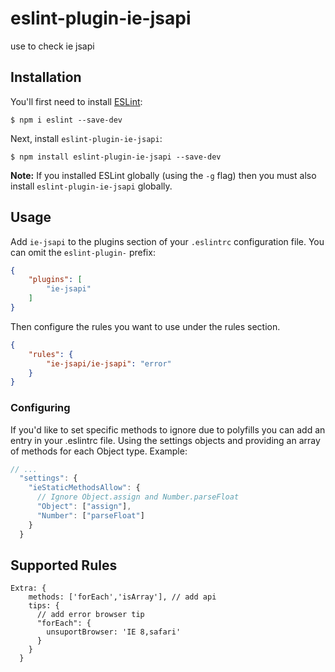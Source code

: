 # eslint-plugin-ie-jsapi

use to check ie jsapi

## Installation

You'll first need to install [ESLint](http://eslint.org):

```
$ npm i eslint --save-dev
```

Next, install `eslint-plugin-ie-jsapi`:

```
$ npm install eslint-plugin-ie-jsapi --save-dev
```

**Note:** If you installed ESLint globally (using the `-g` flag) then you must also install `eslint-plugin-ie-jsapi` globally.

## Usage

Add `ie-jsapi` to the plugins section of your `.eslintrc` configuration file. You can omit the `eslint-plugin-` prefix:

```json
{
    "plugins": [
        "ie-jsapi"
    ]
}
```


Then configure the rules you want to use under the rules section.

```json
{
    "rules": {
        "ie-jsapi/ie-jsapi": "error"
    }
}
```

### Configuring
If you'd like to set specific methods to ignore due to polyfills you can add an
entry in your .eslintrc file. Using the settings objects and providing an array
of methods for each Object type. Example:

```js
// ...
  "settings": {
    "ieStaticMethodsAllow": {
      // Ignore Object.assign and Number.parseFloat
      "Object": ["assign"],
      "Number": ["parseFloat"]
    }
  }
```
## Supported Rules

```
Extra: {
    methods: ['forEach','isArray'], // add api
    tips: {
      // add error browser tip
      "forEach": {
        unsuportBrowser: 'IE 8,safari'
      }
    }
  }
```





